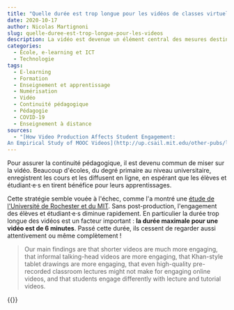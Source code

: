 ```yaml
---
title: "Quelle durée est trop longue pour les vidéos de classes virtuelles ?"
date: 2020-10-17
author: Nicolas Martignoni
slug: quelle-duree-est-trop-longue-pour-les-videos
description: La vidéo est devenue un élément central des mesures destinées à assurer la continuité pédagogique, et de nombreuses écoles de tous niveaux misent sur l'apprentissage vidéo en ligne. Mais quelle est la durée optimale d'une vidéo en ligne ?
categories:
  - École, e-learning et ICT
  - Technologie
tags:
  - E-learning
  - Formation
  - Enseignement et apprentissage
  - Numérisation
  - Vidéo
  - Continuité pédagogique
  - Pédagogie
  - COVID-19
  - Enseignement à distance
sources:
  - "[How Video Production Affects Student Engagement:
An Empirical Study of MOOC Videos](http://up.csail.mit.edu/other-pubs/las2014-pguo-engagement.pdf)"
---
```

Pour assurer la continuité pédagogique, il est devenu commun de miser sur la vidéo. Beaucoup d'écoles, du degré primaire au niveau universitaire, enregistrent les cours et les diffusent en ligne, en espérant que les élèves et étudiant·e·s en tirent bénéfice pour leurs apprentissages.

Cette stratégie semble vouée à l'échec, comme l'a montré une [étude de l'Université de Rochester et du MIT][mit]. Sans post-production, l'engagement des élèves et étudiant·e·s diminue rapidement. En particulier la durée trop longue des vidéos est un facteur important : __la durée maximale pour une vidéo est de 6 minutes__. Passé cette durée, ils cessent de regarder aussi attentivement ou même complètement !

<!--more-->

> Our main findings are that shorter videos are much more engaging, that informal talking-head videos are more engaging, that Khan-style tablet drawings are more engaging, that even high-quality pre-recorded classroom lectures might not make for engaging online videos, and that students engage differently with lecture and tutorial videos.

 [mit]: http://up.csail.mit.edu/other-pubs/las2014-pguo-engagement.pdf

{{<sources>}}
